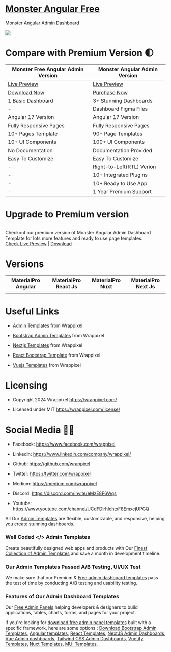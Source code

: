 # <a href="https://monster-angular-free.netlify.app/dashboard">Monster Angular Free</a>
Monster Angular Admin Dashboard

<!-- Main image of Template -->
<a target="_blank" href="https://www.wrappixel.com/templates/monster-angular-lite/">
  <img src="https://www.wrappixel.com/wp-content/uploads/edd/2020/04/monster-angular-lite-admin-y.jpg" />
</a>


# Compare with Premium Version 🌓

<table>
<thead>
<tr>
<th>Monster Free Angular Admin Version</th>
<th>Monster Angular Admin Version</th>
</tr>
</thead>
<tbody>
<tr>
  <td>
    <a href="https://monster-angular-free.netlify.app/dashboard">Live Preview</a>
  </td>
  <td>
  <a href="https://monster-angular-main.netlify.app/dashboard/dashboard1">Live Preview</a>
  </td>
</tr>
<tr>
  <td>
      <a href="https://www.wrappixel.com/templates/monster-angular-lite/">Download Now</a>
  </td>
  <td>
    <a href="https://www.wrappixel.com/templates/monster-angular-dashboard/?ref=33">Purchase Now</a>
  </td>
</tr>
<tr>
  <td>
  1 Basic Dashboard
  </td>
  <td>
  3+ Stunning Dashboards
  </td>
</tr>
<tr>
  <td>
  -
  </td>
  <td>
  Dashboard Figma Files
  </td>
</tr>
<tr>
  <td>
  Angular 17 Version
  </td>
  <td>
  Angular 17 Version
  </td>
</tr>
<tr>
  <td>
  Fully Responsive Pages
  </td>
  <td>
  Fully Responsive Pages
  </td>
</tr>
<tr>
  <td>
  10+ Pages Template
  </td>
  <td>
  90+ Page Templates
  </td>
</tr>
<tr>
  <td>
  10+ UI Components
  </td>
  <td>
  100+ UI Components
  </td>
</tr>
<tr>
  <td>
  No Documentation
  </td>
  <td>
  Documentation Provided
  </td>
</tr>
<tr>
  <td>
  Easy To Customize
  </td>
  <td>
  Easy To Customize
  </td>
</tr>
<tr>
  <td>
  -
  </td>
  <td>
  Right-to-Left(RTL) Verion
  </td>
</tr>
<tr>
  <td>
  -
  </td>
  <td>
  10+ Integrated Plugins
  </td>
</tr>
<tr>
  <td>
  -
  </td>
  <td>
  10+ Ready to Use App
  </td>
</tr>
<tr>
  <td>
  -
  </td>
  <td>
  1 Year Premium Support
  </td>
</tr>
</tbody>
</table>

# Upgrade to Premium version

<a target="_blank" href="https://www.wrappixel.com/templates/monster-angular-dashboard/?ref=33">
  <img src="https://www.wrappixel.com/wp-content/uploads/edd/2024/05/monster-angular-dashboard-wpn.jpg" alt="">
</a>
<p>
  Checkout our premium version of Monster Angular Admin Dashboard Template for lots more features and ready to use page templates.<br>
  <a href="https://monster-angular-main.netlify.app/dashboard/dashboard1">Check Live Preview</a> | <a href="https://www.wrappixel.com/templates/monster-angular-dashboard/?ref=33">Download</a>
</p>

<!-- Versions of Template -->
# Versions
<table>
<thead>
<tr>
<th>MaterialPro Angular</th>
<th>MaterialPro React Js</th>
<th>MaterialPro Nuxt</th>
<th>MaterialPro Next Js</th>
</tr>
</thead>
<tbody>
<tr>
<td>
  <a href="https://www.wrappixel.com/templates/monster-angular-dashboard/?ref=33" width="150px">
    <img src="https://www.wrappixel.com/wp-content/uploads/edd/2024/05/monster-angular-dashboard-wpn.jpg" alt="" style="max-width:150px;">
  </a>
</td>
<td>
  <a href="https://www.wrappixel.com/templates/monster-react-admin/?ref=33" rel="nofollow" width="150px">
    <img src="https://www.wrappixel.com/wp-content/uploads/edd/2024/05/monster-react-admin-wpn.jpg" alt="" style="max-width:150px;">
  </a>
</td>
<td>
  <a href="https://www.wrappixel.com/templates/materialpro-nuxtjs/?ref=33" width="150px">
    <img src="https://www.wrappixel.com/wp-content/uploads/edd/2024/05/materialpro-nuxtjs-admin-wpn.jpg" alt="" style="max-width:150px;">
  </a>
</td>
<td>
  <a href="https://www.wrappixel.com/templates/monster-nextjs-admin-dashboard/?ref=33" rel="nofollow" width="150px">
    <img src="https://www.wrappixel.com/wp-content/uploads/edd/2024/05/monster-nextjs-admin-wpn.jpg" alt="" style="max-width:150px;">
  </a>
</td>
</td>
  
</tr>
</tbody>
</table>





<!-- Useful Links of Template -->
# Useful Links
- <p><a href="[https://www.wrappixel.com/](https://www.wrappixel.com/templates/category/admin-dashboard-templates/)">Admin Templates</a> from Wrappixel</p>
- <p><a href="https://www.wrappixel.com/templates/category/bootstrap-admin-dashboard-template/">Bootstrap Admin Templates</a> from Wrappixel</p>
- <p><a href="https://www.wrappixel.com/templates/category/nextjs-templates/">Nextjs Templates</a> from Wrappixel</p>
- <p><a href="https://www.wrappixel.com/templates/category/react-bootstrap-templates/">React Bootstrap Template</a> from Wrappixel</p>
- <p><a href="https://www.wrappixel.com/templates/category/vuejs-templates/">Vuejs Templates</a> from Wrappixel</p>


<!-- Licensing of Template -->
# Licensing
- <p>Copyright 2024 Wrappixel <a href="https://www.wrappixel.com/">https://wrappixel.com/</a></p>
- <p>Licensed under MIT <a href="https://www.wrappixel.com/license/">https://wrappixel.com/license/</a></p>


<!-- Social Media of Adminmart -->
# Social Media 👭🏼
- <p>Facebook: <a href="https://www.facebook.com/wrappixel">https://www.facebook.com/wrappixel</a></p>
- <p>Linkedin: <a href="https://www.linkedin.com/company/wrappixel/">https://www.linkedin.com/company/wrappixel/</a></p>
- <p>Github: <a href="https://github.com/wrappixel">https://github.com/wrappixel</a></p>
- <p>Twitter: <a href="https://twitter.com/wrappixel">https://twitter.com/wrappixel</a></p>
- <p>Medium: <a href="https://medium.com/wrappixel">https://medium.com/wrappixel</a></p>
- <p>Discord: <a href="https://discord.com/invite/eMzE8F6Wqs">https://discord.com/invite/eMzE8F6Wqs</a></p>
- <p>Youtube: <a href="https://www.youtube.com/channel/UCdFDlrhIchtxF8EmxejUPGQ">https://www.youtube.com/channel/UCdFDlrhIchtxF8EmxejUPGQ</a></p>

All Our [Admin Templates](https://www.wrappixel.com/templates/category/admin-dashboard-templates/) are flexible, customizable, and responsive, helping you create stunning dashboards.
### Well Coded </> Admin Templates
Create beautifully designed web apps and products with Our [Finest Collection of Admin Templates](https://www.wrappixel.com/templates/category/admin-dashboard-templates/) and save a month in development timeline.
### Our Admin Templates Passed A/B Testing, UI/UX Test
We make sure that our Premium & [Free admin dashboard templates](https://www.wrappixel.com/templates/category/free-admin-panel-templates/) pass the test of time by conducting A/B testing and usability testing.

### Features of Our Admin Dashboard Templates
Our [Free Admin Panels](https://www.wrappixel.com/templates/category/free-admin-panel-templates/) helping developers & designers to build applications, tables, charts, forms, and pages for your project.

If you're looking for [download free admin panel templates](https://www.wrappixel.com/templates/category/free-admin-panel-templates/) built with a specific framework, here are some options : [Download Bootstrap Admin Templates](https://www.wrappixel.com/templates/category/bootstrap-admin-dashboard-template/), [Angular templates](https://www.wrappixel.com/templates/category/angular-templates/), [React Templates](https://www.wrappixel.com/templates/category/react-templates/), [NextJS Admin Dashboards](https://www.wrappixel.com/templates/category/nextjs-dashboard/), [Vue Admin dashboards](https://www.wrappixel.com/templates/category/vue-dashboard/), [Tailwind CSS Admin Dashboards](https://www.wrappixel.com/templates/category/tailwind-dashboard/), [Vuetify Templates](https://www.wrappixel.com/templates/category/vuetify-templates/), [Nuxt Templates](https://www.wrappixel.com/templates/category/nuxt-templates/), [MUI Templates](https://www.wrappixel.com/templates/category/mui-templates/).

